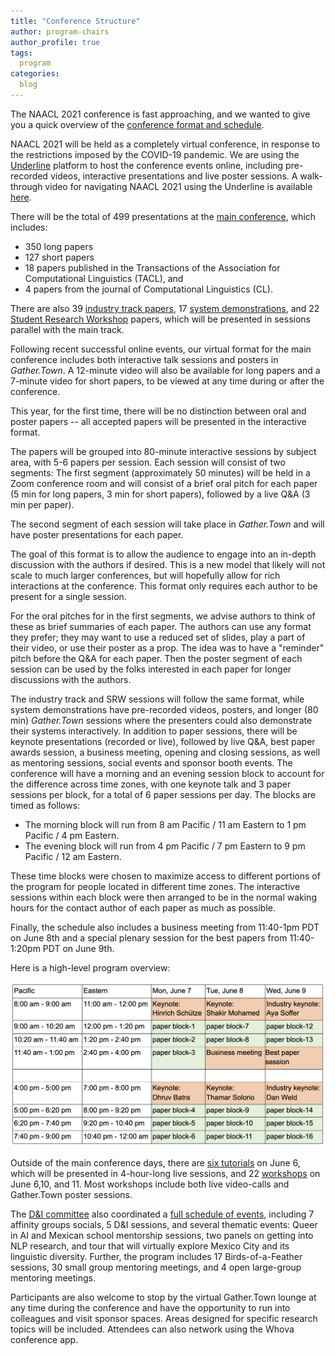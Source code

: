 ```yaml
---
title: "Conference Structure"
author: program-chairs
author_profile: true
tags:
  program
categories:
  blog
---
```

The NAACL 2021 conference is fast approaching, and we wanted to give you a quick overview of the [conference format and schedule](https://2021.naacl.org/program/).

NAACL 2021 will be held as a completely virtual conference, in response to the restrictions imposed by the COVID-19 pandemic.  We are using the [Underline](https://underline.io/events/122/reception) platform to host the conference events online, including pre-recorded videos, interactive presentations and live poster sessions.  A walk-through video for navigating NAACL 2021 using the Underline is available [here](https://screencast-o-matic.com/watch/crhwbGVh3vx).

There will be the total of 499 presentations at the [main conference](https://2021.naacl.org/conference-program/main/program.html), which includes:
- 350 long papers
- 127 short papers
- 18 papers published in the Transactions of the Association for Computational Linguistics (TACL), and
- 4 papers from the journal of Computational Linguistics (CL).

There are also 39 [industry track papers](https://2021.naacl.org/conference-program/industry/program.html), 17 [system demonstrations](https://2021.naacl.org/conference-program/demo/program.html), and 22 [Student Research Workshop](https://2021.naacl.org/conference-program/srw/program.html) papers, which will be presented in sessions parallel with the main track.

Following recent successful online events, our virtual format for the main conference includes both interactive talk sessions and posters in *Gather.Town*. A 12-minute video will also be available for long papers and a 7-minute video for short papers, to be viewed at any time during or after the conference.

This year, for the first time, there will be no distinction between oral and poster papers -- all accepted papers will be presented in the interactive format.

The papers will be grouped into 80-minute interactive sessions by subject area, with 5-6 papers per session.  Each session will consist of two segments:
The first segment (approximately 50 minutes) will be held in a Zoom conference room and will consist of a brief oral pitch for each paper (5 min for long papers, 3 min for short papers), followed by a live Q&A (3 min per paper).

The second segment of each session will take place in *Gather.Town* and will have poster presentations for each paper.

The goal of this format is to allow the audience to engage into an in-depth discussion with the authors if desired. This is a new model that likely will not scale to much larger conferences, but will hopefully allow for rich interactions at the conference. This format only requires each author to be present for a single session.

For the oral pitches for in the first segments, we advise authors to think of these as brief summaries of each paper.  The authors can use any format they prefer; they may want to use a reduced set of slides, play a part of their video, or use their poster as a prop. The idea was to have a "reminder" pitch before the Q&A for each paper. Then the poster segment of each session can be used by the folks interested in each paper for longer discussions with the authors.

The industry track and SRW sessions will follow the same format, while system demonstrations have pre-recorded videos, posters, and longer (80 min) *Gather.Town* sessions where the presenters could also demonstrate their systems interactively.
In addition to paper sessions, there will be keynote presentations (recorded or live), followed by live Q&A, best paper awards session, a business meeting, opening and closing sessions, as well as mentoring sessions, social events and sponsor booth events.
The conference will have a morning and an evening session block to account for the difference across time zones, with one keynote talk and 3 paper sessions per block, for a total of 6 paper sessions per day.  The blocks are timed as follows:
- The morning block will run from 8 am Pacific / 11 am Eastern to 1 pm Pacific / 4 pm Eastern.
- The evening block will run from 4 pm Pacific / 7 pm Eastern to 9 pm Pacific / 12 am Eastern.

These time blocks were chosen to maximize access to different portions of the program for people located in different time zones. The interactive sessions within each block were then arranged to be in the normal waking hours for the contact author of each paper as much as possible.

Finally, the schedule also includes a business meeting from 11:40-1pm PDT on June 8th and a special plenary session for the best papers from 11:40-1:20pm PDT on June 9th.

Here is a high-level program overview:

![Conference Program](/assets/images/conference_program.png)

Outside of the main conference days, there are [six tutorials](https://2021.naacl.org/program/tutorials/) on June 6, which will be presented in 4-hour-long live sessions, and 22 [workshops](https://2021.naacl.org/program/workshops/) on June 6,10, and 11. Most workshops include both live video-calls and Gather.Town poster sessions.

The [D&I committee](https://2021.naacl.org/committees/diversity-inclusion/) also coordinated a [full schedule of events](https://2021.naacl.org/program/social/), including 7 affinity groups socials, 5 D&I sessions, and several thematic events: Queer in AI and Mexican school mentorship sessions, two panels on getting into NLP research, and tour that will virtually explore Mexico City and its linguistic diversity. Further, the program includes 17 Birds-of-a-Feather sessions, 30 small group mentoring meetings, and 4 open large-group mentoring meetings.

Participants are also welcome to stop by the virtual Gather.Town lounge at any time during the conference and have the opportunity to run into colleagues and visit sponsor spaces. Areas designed for specific research topics will be included.  Attendees can also network using the Whova conference app.
